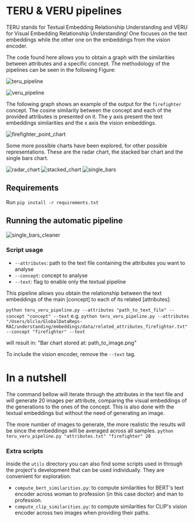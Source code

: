 # TERU & VERU pipelines

TERU stands for Textual Embedding Relationship Understanding and VERU for Visual Embedding Relationship Understanding!
One focuses on the text embeddings while the other one on the embeddings from the vision encoder.

The code found here allows you to obtain a graph with the similarities between attributes and a specific concept.
The methodology of the pipelines can be seen in the following Figure:

![teru_pipeline](https://github.com/blclo/GlobalDataReps-RAI/blob/main/understanding/embeddings/media/TERU.png)

![veru_pipeline](https://github.com/blclo/GlobalDataReps-RAI/blob/main/understanding/embeddings/media/VERU_diagram_bigger_looking.png)

The following graph shows an example of the output for the `firefighter` concept. The cosine similarity between the concept and each of the provided attributes is presented on it. The y axis present the text embeddings similarities and the x axis the vision embeddings.

![firefighter_point_chart](https://github.com/blclo/GlobalDataReps-RAI/blob/main/understanding/embeddings/media/firefighterAttributesRelationshipPlot.png)

Some more possible charts have been explored, for other possible representations. These are the radar chart, the stacked bar chart and the single bars chart.

![radar_chart](https://github.com/blclo/GlobalDataReps-RAI/blob/main/understanding/embeddings/media/radar_chart_test.jpg)
![stacked_chart](https://github.com/blclo/GlobalDataReps-RAI/blob/main/understanding/embeddings/media/stacked_bar_test.svg)
![single_bars](https://github.com/blclo/GlobalDataReps-RAI/blob/main/understanding/embeddings/media/single_bar_test.svg)

## Requirements
Run `pip install -r requirements.txt`

## Running the automatic pipeline 
![single_bars_cleaner](https://github.com/blclo/GlobalDataReps-RAI/blob/main/understanding/embeddings/media/text_single_bars_cleaner_attributes_relationship_plot.png)

### Script usage
- `--attributes`: path to the text file containing the attributes you want to analyse
- `--concept`: concept to analyse
- `--text`: flag to enable only the textual pipeline

This pipeline allows you obtain the relationship between the text embeddings of the main [concept] to each of its related [attributes]:

`python teru_veru_pipeline.py --attributes "path_to_text_file" --concept "concept" --text`
e.g. `python teru_veru_pipeline.py --attributes "/Users/blclo/GlobalDataReps-RAI/understanding/embeddings/data/related_attributes_firefighter.txt" --concept "firefighter" --text`

will result in: "Bar chart stored at: path_to_image.png"

To include the vision encoder, remove the `--text` tag.

# In a nutshell
The command bellow will iterate through the attributes in the text file and will generate 20 images per attribute, comparing the visual embeddings of the generations to the ones of the concept. This is also done with the textual embeddings but without the need of generating an image. 

The more number of images to generate, the more realistic the results will be since the embeddings will be averaged across all samples.
`python teru_veru_pipeline.py "attributes.txt" "firefighter" 20`

### Extra scripts
Inside the `utils` directory you can also find some scripts used in through the project's development that can be used individually.
They are convenient for exploration:

- `compute_bert_similarities.py`: to compute similarities for BERT's text encoder across woman to profession (in this case doctor) and man to profession. 
- `compute_clip_similarities.py`: to compute similarities for CLIP's vision encoder across two images when providing their paths. 
